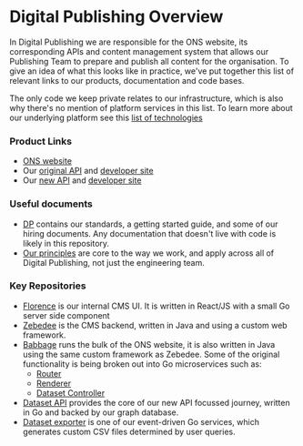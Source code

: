 Digital Publishing Overview
===========================

In Digital Publishing we are responsible for the ONS website, its corresponding APIs and content management system that allows our Publishing Team to prepare and publish all content for the organisation. To give an idea of what this looks like in practice, we've put together this list of relevant links to our products, documentation and code bases. 

The only code we keep private relates to our infrastructure, which is also why there's no mention of platform services in this list. To learn more about our underlying platform see this [list of technologies](../TECHNOLOGIES.md)

### Product Links

* [ONS website](https://www.ons.gov.uk)
* Our [original API](https://api.ons.gov.uk) and [developer site](https://developer.ons.gov.uk)
* Our [new API](https://api.beta.ons.gov.uk) and [developer site](https://developer.beta.ons.gov.uk)

### Useful documents
* [DP](https://github.com/ONSdigital/dp) contains our standards, a getting started guide, and some of our hiring documents. Any documentation that doesn't live with code is likely in this repository.
* [Our principles](https://github.com/ONSdigital/dp-principles) are core to the way we work, and apply across all of Digital Publishing, not just the engineering team.

### Key Repositories
* [Florence](https://github.com/ONSdigital/florence) is our internal CMS UI. It is written in React/JS with a small Go server side component
* [Zebedee](https://github.com/ONSdigital/zebedee) is the CMS backend, written in Java and using a custom web framework.
* [Babbage](https://github.com/ONSdigital/babbage) runs the bulk of the ONS website, it is also written in Java using the same custom framework as Zebedee. Some of the original functionality is being broken out into Go microservices such as:
    * [Router](https://github.com/ONSdigital/dp-frontend-router)
    * [Renderer](https://github.com/ONSdigital/dp-frontend-renderer)
    * [Dataset Controller](https://github.com/ONSdigital/dp-frontend-dataset-controller)
* [Dataset API](https://github.com/ONSdigital/dp-dataset-api) provides the core of our new API focussed journey, written in Go and backed by our graph database.
* [Dataset exporter](https://github.com/ONSdigital/dp-dataset-exporter) is one of our event-driven Go services, which generates custom CSV files determined by user queries.
